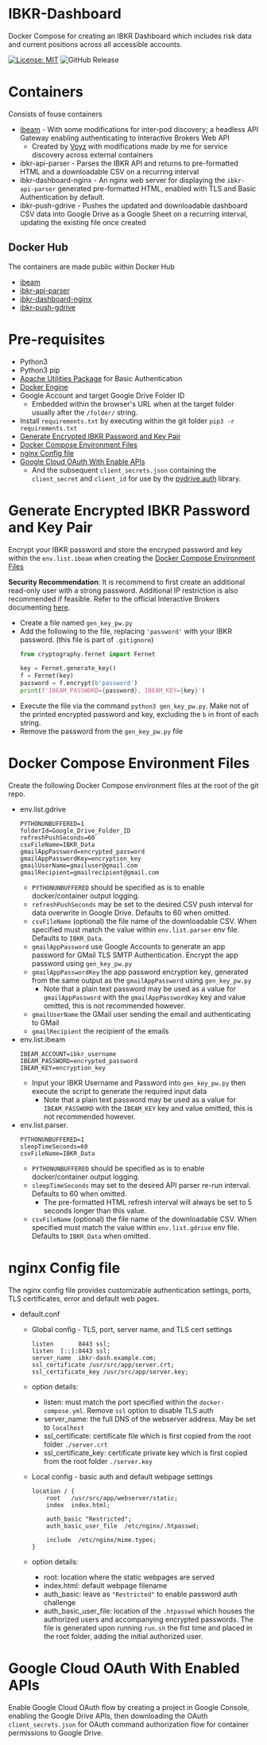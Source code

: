 # IBKR-Dashboard
Docker Compose for creating an IBKR Dashboard which includes risk data and current positions across all accessible accounts.

[![License: MIT](https://img.shields.io/badge/License-MIT-yellow.svg)](https://opensource.org/licenses/MIT) ![GitHub Release](https://img.shields.io/github/v/release/Adam-Lechnos/IBKR-Dashboard)
 

# Containers
Consists of fouse containers
* [ibeam](https://github.com/Voyz/ibeam) - With some modifications for inter-pod discovery; a headless API Gateway enabling authenticating to Interactive Brokers Web API
  * Created by [Voyz](https://github.com/Voyz) with modifications made by me for service discovery across external containers
* ibkr-api-parser - Parses the IBKR API and returns to pre-formatted HTML and a downloadable CSV on a recurring interval
* ibkr-dashboard-nginx - An nginx web server for displaying the `ibkr-api-parser` generated pre-formatted HTML, enabled with TLS and Basic Authentication by default.
* ibkr-push-gdrive - Pushes the updated and downloadable dashboard CSV data into Google Drive as a Google Sheet on a recurring interval, updating the existing file once created

## Docker Hub
The containers are made public within Docker Hub
* [ibeam](https://hub.docker.com/r/adamlechnos/ibeam)
* [ibkr-api-parser](https://hub.docker.com/r/adamlechnos/ibkr-create-website)
* [ibkr-dashboard-nginx](https://hub.docker.com/r/adamlechnos/ibkr-dashboard-nginx)
* [ibkr-push-gdrive](https://hub.docker.com/r/adamlechnos/ibkr-push-gdrive)

# Pre-requisites
* Python3
* Python3 pip
* [Apache Utilities Package](https://www.digitalocean.com/community/tutorials/how-to-set-up-password-authentication-with-apache-on-ubuntu-18-04-quickstart) for Basic Authentication
* [Docker Engine](https://docs.docker.com/engine/install/)
* Google Account and target Google Drive Folder ID
  * Embedded within the browser's URL when at the target folder usually after the `/folder/` string.
* Install `requirements.txt` by executing within the git folder `pip3 -r requirements.txt`
* [Generate Encrypted IBKR Password and Key Pair](#generate-encrypted-ibkr-password-and-key-pair)
* [Docker Compose Environment Files](#docker-compose-environment-files)
* [nginx Config file](#nginx-config-file)
* [Google Cloud OAuth With Enable APIs](#google-cloud-oauth-with-enabled-apis)
  * And the subsequent `client_secrets.json` containing the `client_secret` and `client_id` for use by the [pydrive.auth](https://pythonhosted.org/PyDrive/oauth.html) library.

# Generate Encrypted IBKR Password and Key Pair
Encrypt your IBKR password and store the encryped password and key within the `env.list.ibeam` when creating the [Docker Compose Environment Files](#docker-compose-environment-files)

**Security Recommendation**: It is recommend to first create an additional read-only user with a strong password. Additional IP restriction is also recommended if feasible. Refer to the official Interactive Brokers documenting [here](https://www.ibkrguides.com/clientportal/uar/addingauser.htm).

* Create a file named `gen_key_pw.py`
* Add the following to the file, replacing `'password'` with your IBKR password. (this file is part of `.gitignore`)
  ``` python
  from cryptography.fernet import Fernet

  key = Fernet.generate_key()
  f = Fernet(key)
  password = f.encrypt(b'password')
  print(f'IBEAM_PASSWORD={password}, IBEAM_KEY={key}')
  ```
* Execute the file via the command `python3 gen_key_pw.py`. Make not of the printed encrypted password and key, excluding the `b` in front of each string.
* Remove the password from the `gen_key_pw.py` file

# Docker Compose Environment Files
Create the following Docker Compose environment files at the root of the git repo.

* env.list.gdrive
  ```
  PYTHONUNBUFFERED=1
  folderId=Google_Drive_Folder_ID
  refreshPushSeconds=60
  csvFileName=IBKR_Data
  gmailAppPassword=encrypted_password
  gmailAppPasswordKey=encryption_key
  gmailUserName=gmailuser@gmail.com
  gmailRecipient=gmailrecipient@gmail.com

  ```
  * `PYTHONUNBUFFERED` should be specified as is to enable docker/container output logging.
  * `refreshPushSeconds` may be set to the desired CSV push interval for data overwrite in Google Drive. Defaults to 60 when omitted.
  * `csvFileName` (optional) the file name of the downloadable CSV. When specified must match the value within `env.list.parser` env file. Defaults to `IBKR_Data`.
  * `gmailAppPassword` use Google Accounts to generate an app password for GMail TLS SMTP Authentication. Encrypt the app password using `gen_key_pw.py`
  * `gmailAppPasswordKey` the app password encryption key, generated from the same output as the `gmailAppPassword` using `gen_key_pw.py`
    * Note that a plain text password may be used as a value for `gmailAppPassword` with the `gmailAppPasswordKey` key and value omitted, this is not recommended however.
  * `gmailUserName` the GMail user sending the email and authenticating to GMail
  * `gmailRecipient` the recipient of the emails
* env.list.ibeam
  ```
  IBEAM_ACCOUNT=ibkr_username
  IBEAM_PASSWORD=encrypted_password
  IBEAM_KEY=encryption_key
  ```
  * Input your IBKR Username and Password into `gen_key_pw.py` then execute the script to generate the required input data
    * Note that a plain text password may be used as a value for `IBEAM_PASSWORD` with the `IBEAM_KEY` key and value omitted, this is not recommended however.
* env.list.parser.
  ```
  PYTHONUNBUFFERED=1
  sleepTimeSeconds=60
  csvFileName=IBKR_Data
  ```
  * `PYTHONUNBUFFERED` should be specified as is to enable docker/container output logging.
  * `sleepTimeSeconds` may set to the desired API parser re-run interval. Defaults to 60 when omitted.
    * The pre-formatted HTML refresh interval will always be set to 5 seconds longer than this value.
  * `csvFileName` (optional) the file name of the downloadable CSV. When specified must match the value within `env.list.gdrive` env file. Defaults to `IBKR_Data` when omitted.
<!-- * env.list.dashboard
  ```
  PYTHONUNBUFFERED=1
  useTLS=no
  webPort=8443
  flaskDebug=False
  ```
  * `PYTHONUNBUFFERED` should be specified as is to enable docker/container output logging.
  * `useTLS` may set to `yes` for enabling TLS. Place the key and certificate files within the root of the git repo with file names `server.key` and gh r`server.crt` respectively.
    * Uncomment the `docker-compose.yml` under the commented line `# Uncomment below to specify TLS cert/key files`.
  * `webPort` may set to any other port. Change the port number in `docker-compose.yml` to the same value as the new webPort number under the `ibkr-dashboard` service.
  * `flaskDebug` set the debug mode to. Defaults to False if omitted. -->

# nginx Config file
The nginx config file provides customizable authentication settings, ports, TLS certificates, error and default web pages.

* default.conf
  * Global config - TLS, port, server name, and TLS cert settings
    ```
    listen       8443 ssl;
    listen  [::]:8443 ssl;
    server_name  ibkr-dash.example.com;
    ssl_certificate /usr/src/app/server.crt;
    ssl_certificate_key /usr/src/app/server.key;
    ```
  * option details:
    * listen: must match the port specified within the `docker-compose.yml`. Remove `ssl` option to disable TLS auth
    * server_name: the full DNS of the webserver address. May be set to `localhost`
    * ssl_certificate: certificate file which is first copied from the root folder `./server.crt`
    * ssl_certificate_key: certificate private key which is first copied from the root folder `./server.key`

  * Local config - basic auth and default webpage settings
    ```
    location / {
        root   /usr/src/app/webserver/static;
        index  index.html;

        auth_basic "Restricted";
        auth_basic_user_file  /etc/nginx/.htpasswd;

        include  /etc/nginx/mime.types;
    }
    ```
  * option details:
    * root: location where the static webpages are served
    * index.html: default webpage filename
    * auth_basic: leave as `"Restricted"` to enable password auth challenge
    * auth_basic_user_file: location of the `.htpasswd` which houses the authorized users and accompanying encrypted passwords. The file is generated upon running `run.sh` the fist time and placed in the root folder, adding the initial authorized user.

# Google Cloud OAuth With Enabled APIs
Enable Google Cloud OAuth flow by creating a project in Google Console, enabling the Google Drive APIs, then downloading the OAuth `client_secrets.json` for OAuth command authorization flow for container permissions to Google Drive.
